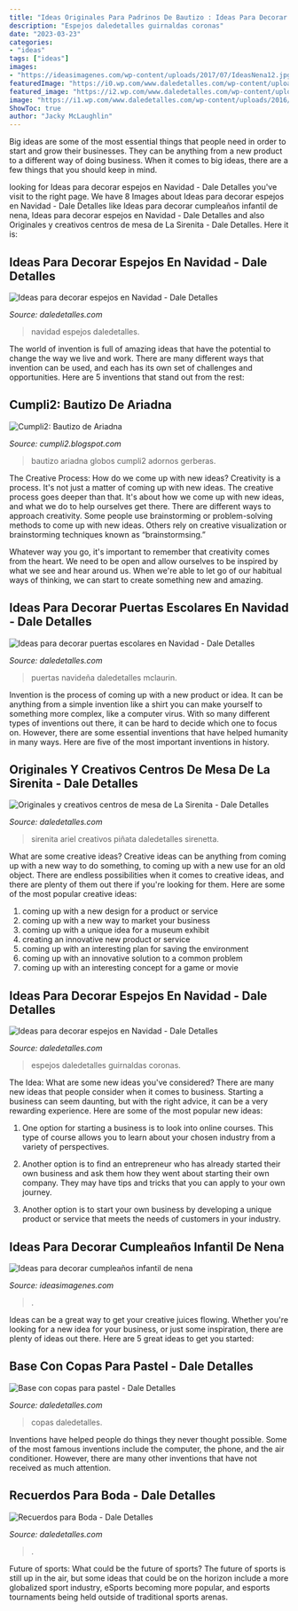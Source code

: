 ```yaml
---
title: "Ideas Originales Para Padrinos De Bautizo : Ideas Para Decorar Cumpleaños Infantil De Nena"
description: "Espejos daledetalles guirnaldas coronas"
date: "2023-03-23"
categories:
- "ideas"
tags: ["ideas"]
images:
- "https://ideasimagenes.com/wp-content/uploads/2017/07/IdeasNena12.jpg"
featuredImage: "https://i0.wp.com/www.daledetalles.com/wp-content/uploads/2016/06/pastel-con-base-de-copas3.jpg"
featured_image: "https://i2.wp.com/www.daledetalles.com/wp-content/uploads/2017/11/decorar-espejos-en-navidad1.jpg?resize=550%2C736"
image: "https://i1.wp.com/www.daledetalles.com/wp-content/uploads/2016/08/centro-de-mesa-sirenita4.jpg?resize=497%2C717"
ShowToc: true
author: "Jacky McLaughlin"
---
```



Big ideas are some of the most essential things that people need in order to start and grow their businesses. They can be anything from a new product to a different way of doing business. When it comes to big ideas, there are a few things that you should keep in mind. 

	

		
looking for Ideas para decorar espejos en Navidad - Dale Detalles you've visit to the right page. We have 8 Images about Ideas para decorar espejos en Navidad - Dale Detalles like Ideas para decorar cumpleaños infantil de nena, Ideas para decorar espejos en Navidad - Dale Detalles and also Originales y creativos centros de mesa de La Sirenita - Dale Detalles. Here it is:
		
    
## Ideas Para Decorar Espejos En Navidad - Dale Detalles

<img loading=lazy src="https://i2.wp.com/www.daledetalles.com/wp-content/uploads/2017/11/decorar-espejos-en-navidad.jpg?resize=550%2C736" onerror="this.onerror=null;this.src='https://tse3.mm.bing.net/th?id=OIP.1HQ3sdW2uL0kTfrCiyTlHgHaJ6&amp;pid=15.1';" alt="Ideas para decorar espejos en Navidad - Dale Detalles">

_Source: daledetalles.com_

>navidad espejos daledetalles. 

	

The world of invention is full of amazing ideas that have the potential to change the way we live and work. There are many different ways that invention can be used, and each has its own set of challenges and opportunities. Here are 5 inventions that stand out from the rest:

    
## Cumpli2: Bautizo De Ariadna

<img loading=lazy src="http://1.bp.blogspot.com/_NbIqBY3J-b0/TTMx_iRNSxI/AAAAAAAAB6M/fulBGcFog8I/s1600/IMG_3311.jpg" onerror="this.onerror=null;this.src='https://tse1.mm.bing.net/th?id=OIP.cERufLDop9c-f7pJfvTQNQHaPQ&amp;pid=15.1';" alt="Cumpli2: Bautizo de Ariadna">

_Source: cumpli2.blogspot.com_

>bautizo ariadna globos cumpli2 adornos gerberas. 

	

The Creative Process: How do we come up with new ideas?
Creativity is a process. It's not just a matter of coming up with new ideas. The creative process goes deeper than that. It's about how we come up with new ideas, and what we do to help ourselves get there.
There are different ways to approach creativity. Some people use brainstorming or problem-solving methods to come up with new ideas. Others rely on creative visualization or brainstorming techniques known as “brainstormsing.”

Whatever way you go, it's important to remember that creativity comes from the heart. We need to be open and allow ourselves to be inspired by what we see and hear around us. When we're able to let go of our habitual ways of thinking, we can start to create something new and amazing.

    
## Ideas Para Decorar Puertas Escolares En Navidad - Dale Detalles

<img loading=lazy src="https://i1.wp.com/www.daledetalles.com/wp-content/uploads/2017/10/Ideas-para-decorar-puertas-escolares-en-Navidad8.png?resize=550%2C824" onerror="this.onerror=null;this.src='https://tse3.mm.bing.net/th?id=OIP.NPbUtZ4zvUYZzwR0_ywKmQHaLG&amp;pid=15.1';" alt="Ideas para decorar puertas escolares en Navidad - Dale Detalles">

_Source: daledetalles.com_

>puertas navideña daledetalles mclaurin. 

	

Invention is the process of coming up with a new product or idea. It can be anything from a simple invention like a shirt you can make yourself to something more complex, like a computer virus. With so many different types of inventions out there, it can be hard to decide which one to focus on. However, there are some essential inventions that have helped humanity in many ways. Here are five of the most important inventions in history.

    
## Originales Y Creativos Centros De Mesa De La Sirenita - Dale Detalles

<img loading=lazy src="https://i1.wp.com/www.daledetalles.com/wp-content/uploads/2016/08/centro-de-mesa-sirenita4.jpg?resize=497%2C717" onerror="this.onerror=null;this.src='https://tse4.mm.bing.net/th?id=OIP.g9N-G2EtBRnCi15Idlp9SQHaKr&amp;pid=15.1';" alt="Originales y creativos centros de mesa de La Sirenita - Dale Detalles">

_Source: daledetalles.com_

>sirenita ariel creativos piñata daledetalles sirenetta. 

	

What are some creative ideas?
Creative ideas can be anything from coming up with a new way to do something, to coming up with a new use for an old object. There are endless possibilities when it comes to creative ideas, and there are plenty of them out there if you're looking for them. Here are some of the most popular creative ideas: 
1. coming up with a new design for a product or service 
2. coming up with a new way to market your business 
3. coming up with a unique idea for a museum exhibit 
4. creating an innovative new product or service 
5. coming up with an interesting plan for saving the environment 
6. coming up with an innovative solution to a common problem 
7. coming up with an interesting concept for a game or movie 

    
## Ideas Para Decorar Espejos En Navidad - Dale Detalles

<img loading=lazy src="https://i2.wp.com/www.daledetalles.com/wp-content/uploads/2017/11/decorar-espejos-en-navidad1.jpg?resize=550%2C736" onerror="this.onerror=null;this.src='https://tse1.mm.bing.net/th?id=OIP.dbSJ2r4i2_lYo_ufqBrTbQHaJ6&amp;pid=15.1';" alt="Ideas para decorar espejos en Navidad - Dale Detalles">

_Source: daledetalles.com_

>espejos daledetalles guirnaldas coronas. 

	

The Idea: What are some new ideas you've considered?
There are many new ideas that people consider when it comes to business. Starting a business can seem daunting, but with the right advice, it can be a very rewarding experience. Here are some of the most popular new ideas:
1. One option for starting a business is to look into online courses. This type of course allows you to learn about your chosen industry from a variety of perspectives.

2. Another option is to find an entrepreneur who has already started their own business and ask them how they went about starting their own company. They may have tips and tricks that you can apply to your own journey.

3. Another option is to start your own business by developing a unique product or service that meets the needs of customers in your industry.

    
## Ideas Para Decorar Cumpleaños Infantil De Nena

<img loading=lazy src="https://ideasimagenes.com/wp-content/uploads/2017/07/IdeasNena12.jpg" onerror="this.onerror=null;this.src='https://tse4.mm.bing.net/th?id=OIP.eyXNYV94cCKMJ8nIY-PLpAHaJ4&amp;pid=15.1';" alt="Ideas para decorar cumpleaños infantil de nena">

_Source: ideasimagenes.com_

>. 

	

Ideas can be a great way to get your creative juices flowing. Whether you're looking for a new idea for your business, or just some inspiration, there are plenty of ideas out there. Here are 5 great ideas to get you started: 

    
## Base Con Copas Para Pastel - Dale Detalles

<img loading=lazy src="https://i0.wp.com/www.daledetalles.com/wp-content/uploads/2016/06/pastel-con-base-de-copas3.jpg" onerror="this.onerror=null;this.src='https://tse1.mm.bing.net/th?id=OIP.mq1i3QCjM3aLoNc72IDdjgHaLH&amp;pid=15.1';" alt="Base con copas para pastel - Dale Detalles">

_Source: daledetalles.com_

>copas daledetalles. 

	

Inventions have helped people do things they never thought possible. Some of the most famous inventions include the computer, the phone, and the air conditioner. However, there are many other inventions that have not received as much attention.

    
## Recuerdos Para Boda - Dale Detalles

<img loading=lazy src="https://i1.wp.com/www.daledetalles.com/wp-content/uploads/2016/07/recuerdos-para-boda4.jpg?resize=499%2C749" onerror="this.onerror=null;this.src='https://tse1.mm.bing.net/th?id=OIP.Dz0flqlboqtvq8S-Y1V4-gHaLH&amp;pid=15.1';" alt="Recuerdos para Boda - Dale Detalles">

_Source: daledetalles.com_

>. 

	

Future of sports: What could be the future of sports?
The future of sports is still up in the air, but some ideas that could be on the horizon include a more globalized sport industry, eSports becoming more popular, and esports tournaments being held outside of traditional sports arenas.

